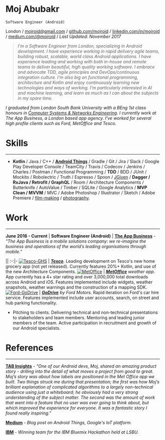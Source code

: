 # Moj Abubakr

    Software Engineer (Android)

London / [mojroid@gmail.com](mailto:mojroid@gmail.com) / [github.com/mojroid](https://github.com/MojRoid) / [linkedin.com/in/mojroid](https://www.linkedin.com/in/mojroid) / [medium.com/@mojroid](https://medium.com/@mojroid) / *Last Updated: November 2017*

> *I'm a Software Engineer from London, specializing in Android development. I have experience working in rapid delivery agile teams, building robust, scalable, world class Android applications. I have experience leading and working with both in-house and remote teams to deliver beautiful, high quality working software. I embrace and advocate TDD, agile principles and DevOps/continuous integration culture. I'm also big on functional programming, architecture and Kotlin and enjoy continuously learning new technologies and ways of working. I'm particularly interested in AI and machine learning, and learn as much as I can about the subjects in my spare time.*
>
*I graduated from London South Bank University with a BEng 1st class honours in [Computer Systems & Networks Engineering](https://www.lsbu.ac.uk/courses/course-finder/computer-systems-networks-beng-hons). I currently work at The App Business, a London based app agency. I've worked for several high profile clients such as Ford, MetOffice and Tesco.*

# Skills #
---

- **Kotlin** / Java / C++ / **[Android Things](https://medium.com/@mojroid/the-quick-and-simple-guide-to-android-things-6592636e772f)** / Gradle / Git / Jira / Slack / Google Play Developer Console / TeamCity / Travis /  Codecov / Jenkins / Charles / Postman / Functional Programming / **TDD** / BDD  / JUnit / Mockito / Robolectric / Truth / Espresso / Spoon / [JGiven](https://medium.com/@mojroid/quick-and-simple-overview-to-ui-automation-on-android-a4d5398482e4) / **Dagger / RxJava / Retrofit / GraphQL** / Room / Architecture Components / Butterknife / AutoValue / Timber / SQLite / Google Analytics / **MVP Clean / MVVM** / MVC / Adobe Photoshop / Illustrator / Sketch / Adobe Premiere / [film-making](https://www.youtube.com/watch?v=dLm-860kFT8) / [photography](http://moj-a.tumblr.com/).

# Work #
---

**June 2016 - Current** | **Software Engineer (Android)** | [**The App Business**](http://www.theappbusiness.com/) - *"The App Business is a mobile solutions company: we re-imagine the business and operations of the world’s leading organisations through mobile."*

||
:-:|-
[![Tesco-GHS](http://i.imgur.com/LgV0JkL.png)](https://www.tesco.com) | *[**Tesco**](https://www.tesco.com).* Leading development on Tesco's new home grocery app (not yet released). Currently features 20%+ Kotlin, and use of the new Architecture Components.
[![MetOffice](http://i.imgur.com/H9a0eGP.png)](https://play.google.com/store/apps/details?id=uk.gov.metoffice.weather.android) | *[**MetOffice**](https://play.google.com/store/apps/details?id=uk.gov.metoffice.weather.android) weather app.* App currently has a 4+ star rating and over 3,000,000 total downloads across Android and iOS. Features implemented include widgets, weather snapshots, weather warnings and the construction of a mapping SDK.
[![Ford-GoDrive](http://i.imgur.com/RWv70Mw.png)](https://play.google.com/store/apps/details?id=com.ford.godrive) | *[**GoDrive**](https://play.google.com/store/apps/details?id=com.ford.godrive) by Ford Motors.* Rapid iteration on Ford's car hire service. Features implemented include user accounts, search, on street and hub parking functionality.

- Pitching to clients. Delivering technical and non-technical presentations to stakeholders and team members. Mentoring and leading junior members of the team. Active participation in recruitment and growth of our Android specialists.

# References #
---

[**TAB Insights**](http://www.theappbusiness.com/insights/tab-asks-ryan-loader) - *"One of our Android devs, Moj, shared an amazing product story - drilling into the detail of what moves a project from good to great. Moj’s story was about how labels are positioned in the Met Office app we built. Two things struck me during that presentation; the first was how Moj’s brilliant explanation of complicated algorithms to a largely non-technical audience using just a whiteboard; he obviously had a very strong understanding of the subject matter. The second was the amount of work that went into a feature that no user was ever going to think about, but which improved the experience for everyone. It was a fantastic story I found really inspiring."*

[**Medium**](https://medium.com/@mojroid/the-quick-and-simple-guide-to-android-things-6592636e772f) - *Blog post on Android Things, Google's IoT platform.*


[**IBM**](https://developer.ibm.com/watson/blog/2015/07/13/london-south-bank-university-hackathon/) - *Winning team for the IBM Bluemix Hackathon held at LSBU.*